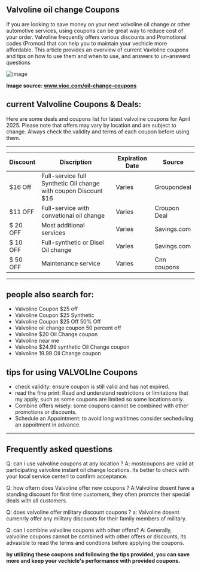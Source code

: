 ##  Valvoline oil change Coupons
If you are looking to save money on your next volvoline oil change or other automotive services, using
coupons can be great way to reduce cost of your order. Valvoline frequently offers various discounts and
Promotional codes (Promos) that can help you to maintain your vechicle more affordable. This article provides
an overview of current Vavloline coupons and tips on how to use them and when to use, and answers to un-answerd
questions

![image](https://github.com/user-attachments/assets/699de213-6913-4df6-a124-74d8c6487c5e)

**Image source: www.vioc.com/oil-change-coupons**

## current Valvoline Coupons & Deals: 

Here are some deals and coupons list for latest valvoline coupons for April 2025. Please note that offers may vary by location and are subject to change. Always check the validity and terms of each coupon before using them.

----------

| Discount |  Discription   | Expiration Date  | Source |
|  ------- | -------------- | ---------------- | ------ |
| $16 Off | Full-service full Synthetic Oil change with coupon Discount $16 | Varies | Groupondeal |
| $11 OFF | Full-service with convetional oil change | Varies | Croupon Deal |
| $ 20 OFF | Most additional services | Varies | Savings.com |
| $ 10 OFF | Full-synthetic or Disel Oil change | Varies | Savings.com |
| $ 50 OFF | Maintenance service     | Varies | Cnn coupons |

----------
## people also search for:
* Valvoline Coupon $25 off
* Valvoline Coupon $25 Synthetic
* Valvoline Coupon $25 Off 50% Off
* Valvoline oil change coupon 50 percent off
* Valvoline $20 Oil Change coupon
* Valvoline near me
* Valvoline $24.99 synthetic Oil Change coupon
* Valvoline 19.99 Oil Change coupon

## tips for using VALVOLIne Coupons

* check validity: ensure coupon is still valid and has not expired.
* read the fine print: Read and understand restrictions or limitations that my apply, such as some coupons are limited so some locations only.
* Combine offers wisely: some coupons cannot be combined with other promotions or discounts.
* Schedule an Appointment: to avoid long waititmes consider secheduling an appoitment in advance.
-----------
## Frequently asked questions
Q: can i use valvoline coupons at any location ?
A: mostcoupons are valid at participating valvoline instant oil change locations. Its better to check with your local service centerl to confirm acceptance.

Q: how oftern does Valvoline offer new coupons ?
A:Valvoline dosent have a standing discount for first time customers, they often promote ther special deals with all customers.

Q: does valvoline offer military discount coupons ?
a: Valvoline dosent currenrly offer any military discounts for their family members of military.

Q: can i combine valvoline coupons with other offers? 
A: Generally, valvoline coupons cannot be combined with other offers or discounts, its advasible to read the terms and condtions before applying the coupons.

**by utilizing these coupons and following the tips provided, you can save more and keep your vechicle's performance with provided coupons.**
<!--

**Here are some ideas to get you started:**

🙋‍♀️ A short introduction - what is your organization all about?
🌈 Contribution guidelines - how can the community get involved?
👩‍💻 Useful resources - where can the community find your docs? Is there anything else the community should know?
🍿 Fun facts - what does your team eat for breakfast?
🧙 Remember, you can do mighty things with the power of [Markdown](https://docs.github.com/github/writing-on-github/getting-started-with-writing-and-formatting-on-github/basic-writing-and-formatting-syntax)
-->
